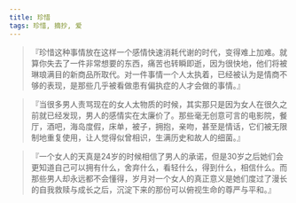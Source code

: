 ```yaml
---
title: 珍惜
tags: 珍惜, 摘抄, 爱
---
```



> 『珍惜这种事情放在这样一个感情快速消耗代谢的时代，变得难上加难。就算你失去了一件非常想要的东西，痛苦也转瞬即逝，因为很快地，他们将被琳琅满目的新商品所取代。对一件事情一个人太执着，已经被认为是情商不够的表现，是那些几乎被看做患有偏执症的人才会做的事情。』

> 『当很多男人责骂现在的女人太物质的时候，其实那只是因为女人在很久之前就已经发现，男人的感情实在太廉价了。那些毫无创意可言的电影院，餐厅，酒吧，海岛度假，床单，被子，拥抱，亲吻，甚至是情话，它们被无限制地重复使用，让人觉得似曾相识，生满历史和故人的细菌。』

> 『一个女人的天真是24岁的时候相信了男人的承诺，但是30岁之后她们会更知道自己可以拥有什么，舍弃什么，看轻什么，得到什么，相信什么。而那些男人却永远都不会懂得，岁月对一个女人的真正意义是她们度过了漫长的自我救赎与成长之后，沉淀下来的那份可以俯视生命的尊严与平和。』


